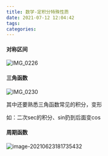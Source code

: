 ```yaml
---
title: 数学-定积分特殊性质
date: 2021-07-12 12:04:42
tags:
categories:
---
```


#### 对称区间

![IMG_0226](https://gitee.com/simple_one1/pic/raw/master/IMG_0226.PNG)

#### 三角函数

![IMG_0230](https://gitee.com/simple_one1/pic/raw/master/IMG_0230.PNG)

其中还要熟悉三角函数常见的积分，变形

如：二次sec的积分、sin扔到后面变cos

#### 周期函数

![image-20210623181735432](https://picgo-freejim.oss-cn-beijing.aliyuncs.com/to_upload/image-20210623181735432.png)



